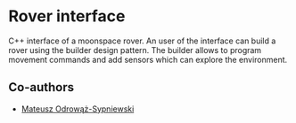 # Rover interface
 C++ interface of a moonspace rover. An user of the interface can build a rover using the builder design pattern. The builder allows to program movement commands and add sensors which can explore the environment.
 
 ## Co-authors
- [Mateusz Odrowąż-Sypniewski](https://github.com/sypneiwski)
